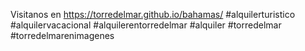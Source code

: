 Visitanos en https://torredelmar.github.io/bahamas/
#alquilerturistico #alquilervacacional #alquilerentorredelmar #alquiler #torredelmar #torredelmarenimagenes
